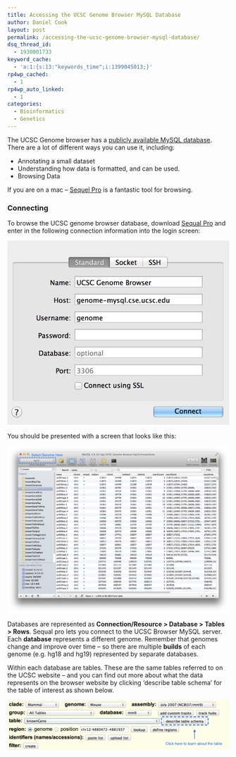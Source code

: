 ```yaml
---
title: Accessing the UCSC Genome Browser MySQL Database
author: Daniel Cook
layout: post
permalink: /accessing-the-ucsc-genome-browser-mysql-database/
dsq_thread_id:
  - 1930001733
keyword_cache:
  - 'a:1:{s:13:"keywords_time";i:1399045013;}'
rp4wp_cached:
  - 1
rp4wp_auto_linked:
  - 1
categories:
  - Bioinformatics
  - Genetics
---
```

The UCSC Genome browser has a [publicly available MySQL database][1]. There are a lot of different ways you can use it, including:

  * Annotating a small dataset
  * Understanding how data is formatted, and can be used.
  * Browsing Data

If you are on a mac &#8211; [Sequel Pro][2] is a fantastic tool for browsing.

<!--more-->

### Connecting

To browse the UCSC genome browser database, download [Sequal Pro][2] and enter in the following connection information into the login screen:

<img src="/media/Screen-Shot-2013-10-25-at-3.56.23-PM.png" alt="UCSC MySQL"  />

You should be presented with a screen that looks like this:

[<img src="/media/Screen-Shot-2013-10-25-at-4.05.16-PM1.png" alt="Browsing UCSC Genome MySQL database" />][3]

Databases are represented as **Connection/Resource > Database > Tables > Rows**. Sequal pro lets you connect to the UCSC Browser MySQL server. Each **database** represents a different genome. Remember that genomes change and improve over time &#8211; so there are multiple **builds** of each genome (e.g. hg18 and hg19) represented by separate databases.

Within each database are tables. These are the same tables referred to on the UCSC website &#8211; and you can find out more about what the data represents on the browser website by clicking &#8216;describe table schema&#8217; for the table of interest as shown below.

[<img src="/media/Screen-Shot-2013-10-25-at-3.51.29-PM-1024x232.png"  />][4]

 [1]: http://genome.ucsc.edu/goldenPath/help/mysql.html
 [2]: http://www.sequelpro.com/
 [3]: /media/Screen-Shot-2013-10-25-at-4.05.16-PM1.png
 [4]: /media/Screen-Shot-2013-10-25-at-3.51.29-PM.png